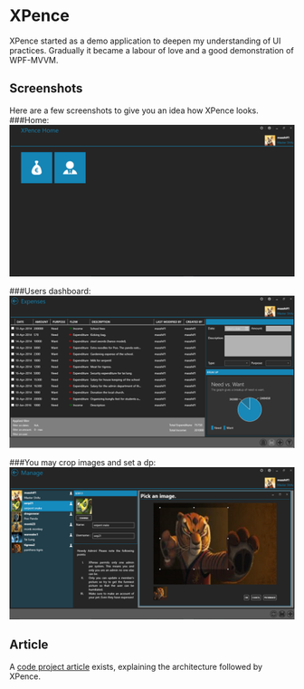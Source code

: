 # XPence
XPence started as a demo application to deepen my understanding of UI practices. 
Gradually it became a labour of love and a good demonstration of WPF-MVVM.

## Screenshots
Here are a few screenshots to give you an idea how XPence looks.
###Home:
![XPence](Images/Home.png)

###Users dashboard:
![XPence](Images/CoverPhoto.png)

###You may crop images and set a dp:
![XPence](Images/ManageScreenshot.png)

## Article
A [code project article](http://www.codeproject.com/Articles/753332/XPence-A-WPF-metro-style-smart-client-expense-trac) exists, explaining the architecture followed by XPence.

